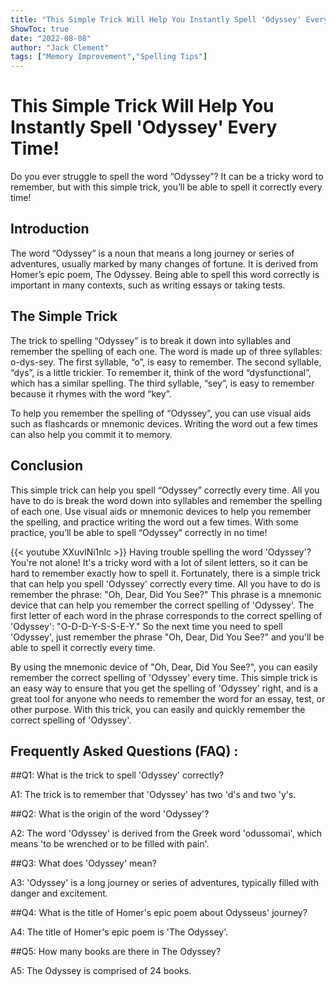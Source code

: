 ```yaml
---
title: "This Simple Trick Will Help You Instantly Spell 'Odyssey' Every Time!"
ShowToc: true 
date: "2022-08-08"
author: "Jack Clement" 
tags: ["Memory Improvement","Spelling Tips"]
---
```

# This Simple Trick Will Help You Instantly Spell 'Odyssey' Every Time!

Do you ever struggle to spell the word “Odyssey”? It can be a tricky word to remember, but with this simple trick, you’ll be able to spell it correctly every time!

## Introduction

The word “Odyssey” is a noun that means a long journey or series of adventures, usually marked by many changes of fortune. It is derived from Homer’s epic poem, The Odyssey. Being able to spell this word correctly is important in many contexts, such as writing essays or taking tests.

## The Simple Trick

The trick to spelling “Odyssey” is to break it down into syllables and remember the spelling of each one. The word is made up of three syllables: o-dys-sey. The first syllable, “o”, is easy to remember. The second syllable, “dys”, is a little trickier. To remember it, think of the word “dysfunctional”, which has a similar spelling. The third syllable, “sey”, is easy to remember because it rhymes with the word “key”.

To help you remember the spelling of “Odyssey”, you can use visual aids such as flashcards or mnemonic devices. Writing the word out a few times can also help you commit it to memory.

## Conclusion

This simple trick can help you spell “Odyssey” correctly every time. All you have to do is break the word down into syllables and remember the spelling of each one. Use visual aids or mnemonic devices to help you remember the spelling, and practice writing the word out a few times. With some practice, you’ll be able to spell “Odyssey” correctly in no time!

{{< youtube XXuvlNi1nlc >}} 
Having trouble spelling the word 'Odyssey'? You're not alone! It's a tricky word with a lot of silent letters, so it can be hard to remember exactly how to spell it. Fortunately, there is a simple trick that can help you spell 'Odyssey' correctly every time. All you have to do is remember the phrase: "Oh, Dear, Did You See?" This phrase is a mnemonic device that can help you remember the correct spelling of 'Odyssey'. The first letter of each word in the phrase corresponds to the correct spelling of 'Odyssey': "O-D-D-Y-S-S-E-Y." So the next time you need to spell 'Odyssey', just remember the phrase "Oh, Dear, Did You See?" and you'll be able to spell it correctly every time. 

By using the mnemonic device of "Oh, Dear, Did You See?", you can easily remember the correct spelling of 'Odyssey' every time. This simple trick is an easy way to ensure that you get the spelling of 'Odyssey' right, and is a great tool for anyone who needs to remember the word for an essay, test, or other purpose. With this trick, you can easily and quickly remember the correct spelling of 'Odyssey'.

## Frequently Asked Questions (FAQ) :
##Q1: What is the trick to spell 'Odyssey' correctly?

A1: The trick is to remember that 'Odyssey' has two 'd's and two 'y's. 

##Q2: What is the origin of the word 'Odyssey'?

A2: The word 'Odyssey' is derived from the Greek word 'odussomai', which means 'to be wrenched or to be filled with pain'.

##Q3: What does 'Odyssey' mean?

A3: 'Odyssey' is a long journey or series of adventures, typically filled with danger and excitement.

##Q4: What is the title of Homer's epic poem about Odysseus' journey?

A4: The title of Homer's epic poem is 'The Odyssey'.

##Q5: How many books are there in The Odyssey?

A5: The Odyssey is comprised of 24 books.





